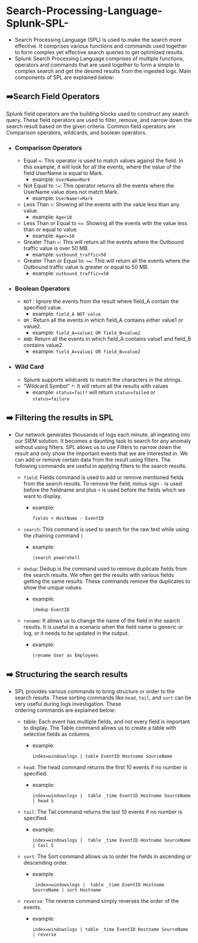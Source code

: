 # Search-Processing-Language-Splunk-SPL-
- Search Processing Language (SPL) is used to make the search more effective. It comprises various functions and commands used together to form complex yet effective search queries to get optimized results.
- Splunk Search Processing Language comprises of multiple functions, operators and commands that are used together to form a simple to complex search and get the desired results from the ingested logs. Main components of SPL are explained below:

## ➡️﻿Search Field Operators

Splunk field operators are the building blocks used to construct any search query. These field operators are used to filter, remove, and narrow down the search result based on the given criteria. Common field operators are Comparison operators, wildcards, and boolean operators.

  - ### Comparison Operators
    - Equal       ```=```: 	This operator is used to match values against the field. In this example, it will look for all the events, where the value of the field UserName is equal to Mark.
         - example: ```UserName=Mark```
    - Not Equal to ```!=```: This operator returns all the events where the UserName value does not match Mark.
         - example: ```UserName!=Mark```
    - Less Than   ```<```: Showing all the events with the value less than any value.
         - example: ```Age<10```
    - Less Than or Equal to ```<=```: Showing all the events with the value less than or equal to value.
         - example: ```Age<=10```
    - Greater Than ```>```: This will return all the events where the Outbound traffic value is over 50 MB.
         - example: ```outbound_traffic>50```
    - Greater Than or Equal to: ```>=```: This will return all the events where the Outbound traffic value is greater or equal to 50 MB.
         - example: ```outbound_traffic>=50```

  - ### Boolean Operators
    - ```NOT``` : Ignore the events from the result where field_A contain the specified value.
         - example: ```field_A NOT value```
    - ```OR```  : Return all the events in which field_A contains either value1 or value2.
         - example: ```field_A=value1 OR field_B=value2```
    - ```AND```: Return all the events in which field_A contains value1 and field_B contains value2.
         - example: ```field_A=value1 OR field_B=value2```
     
  - ### Wild Card
    - Splunk supports wildcards to match the characters in the strings.
    - "Wildcard Symbol" ```*```: It will return all the results with values
       - example: ```status=fail*``` will return ```status=failed``` or ```status=failure```
  
## ➡️﻿ Filtering the results in SPL
- Our network generates thousands of logs each minute, all ingesting into our SIEM solution. It becomes a daunting task to search for any anomaly without using filters. SPL allows us to use Filters to narrow       down the result and only show the important events that we are interested in. We can add or remove certain data from the result using filters. The following commands are useful in applying filters to the 
  search results.
  - ```field```: Fields command is used to add or remove mentioned fields from the search results. To remove the field, minus sign ```-``` is used before the fieldname and plus ```+``` is used before the fields 
                 which we want to display.
      - example:
           ```
           fields + HostName - EventID
           ```
  - ```search```: This command is used to search for the raw text while using the chaining command ```|```
    
      - example:
           ```
           |search powershell
           ```
  - ```dedup```: Dedup is the command used to remove duplicate fields from the search results. We often get the results with various fields getting the same results. These commands remove the duplicates to show 
                 the unique values.
    
      - example:
           ```
           |dedup EventID
           ```
  - ```rename```: It allows us to change the name of the field in the search results. It is useful in a scenario when the field name is generic or log, or it needs to be updated in the output.
    
      - example:
           ```
           |rename User as Employees
           ```

## ➡️﻿ Structuring the search results
- SPL provides various commands to bring structure or order to the search results. These sorting commands like ```head```, ```tail```, and ```sort``` can be very useful during logs investigation. These  
  ordering commands are explained below:
  - table: Each event has multiple fields, and not every field is important to display. The Table command allows us to create a table with selective fields as columns.
    
    - example:
         ```
         index=windowslogs | table EventID Hostname SourceName
         ```
  - ```head```: The head command returns the first 10 events if no number is specified.
    
    - example:
        ```
        index=windowslogs |  table _time EventID Hostname SourceName | head 5
        ```
  - ```tail```: The Tail command returns the last 10 events if no number is specified.
    
    - example:
         ```
         index=windowslogs |  table _time EventID Hostname SourceName | tail 5
         ```
  - ```sort```: The Sort command allows us to order the fields in ascending or descending order.
    
    - example:
         ```
          index=windowslogs |  table _time EventID Hostname SourceName | sort Hostname
         ```
  - ```reverse```: The reverse command simply reverses the order of the events.

     - example:
          ```
          index=windowslogs | table _time EventID Hostname SourceName | reverse
          ```
